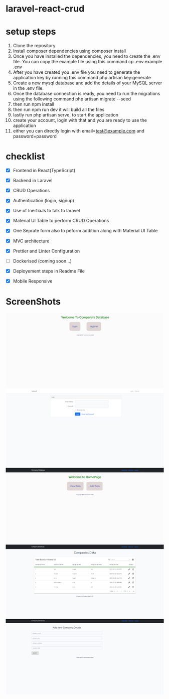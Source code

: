 # laravel-react-crud

# setup steps
1. Clone the repository
2. Install composer dependencies using composer install
3. Once you have installed the dependencies, you need to create the .env file. You can copy the example file using this command cp .env.example .env
4. After you have created you .env file you need to generate the application key by running this command php artisan key:generate
5. Create a new mysql database and add the details of your MySQL server in the .env file.
6. Once the database connection is ready, you need to run the migrations using the following command php artisan migrate --seed
7. then run npm install
8. then run npm run dev it will build all the files 
9. lastly run php artisan serve, to start the application
10. create your account, login with that and you are ready to use the application
11. either you can directly login with email=test@example.com and password=password

# checklist
- [x] Frontend in React(TypeScript)
- [X] Backend in Laravel
- [X] CRUD Operations
- [X] Authentication (login, signup)
- [X] Use of InertiaJs to talk to laravel
- [X] Material UI Table to perform CRUD Operations
- [X] One Seprate form also to peform addition along with Material UI Table
- [X] MVC architecture
- [X] Prettier and Linter Configuration
- [ ] Dockerised (coming soon...)
- [X] Deployement steps in Readme File
- [X] Mobile Responsive


# ScreenShots
![MainPage](mainPage.png)
![LoginPage](loginPage.png)
![HomePage](HomePage.png)
![DataView](DataViewPage.png)
![AddForm](AddFormPage.png)
